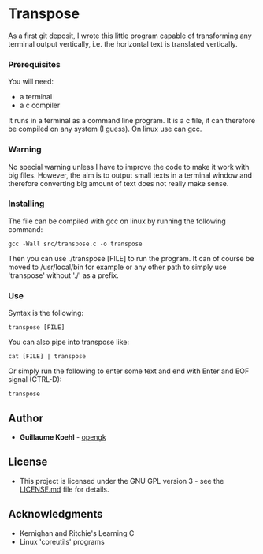 # Transpose

As a first git deposit, I wrote this little program capable of transforming any terminal output vertically, i.e. the horizontal text is translated vertically.

### Prerequisites

You will need:
* a terminal
* a c compiler

It runs in a terminal as a command line program.
It is a c file, it can therefore be compiled on any system (I guess). On linux use can gcc.

### Warning

No special warning unless I have to improve the code to make it work with big files.
However, the aim is to output small texts in a terminal window and therefore converting big amount of text does not really make sense.

### Installing

The file can be compiled with gcc on linux by running the following command:

```
gcc -Wall src/transpose.c -o transpose
```

Then you can use ./transpose [FILE] to run the program. It can of course be moved to /usr/local/bin  for example or any other path to simply use 'transpose' without './' as a prefix.

### Use

Syntax is the following:

```
transpose [FILE]
```

You can also pipe into transpose like:
```
cat [FILE] | transpose
```

Or simply run the following to enter some text and end with Enter and EOF signal (CTRL-D):
```
transpose
```

## Author

* **Guillaume Koehl** - [opengk](https://github.com/opengk)

## License

* This project is licensed under the GNU GPL version 3 - see the [LICENSE.md](LICENSE.md) file for details.

## Acknowledgments

* Kernighan and Ritchie's Learning C
* Linux 'coreutils' programs
